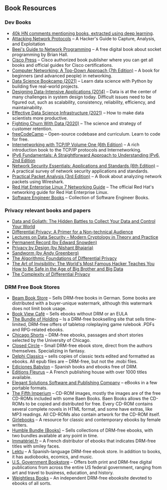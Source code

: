 ## **Book Resources**

### **Dev Books**

  * [40k HN comments mentioning books, extracted using deep learning](https://hacker-recommended-books.vercel.app/category/0/all-time/page/0/0).
  * [Attacking Network Protocols](https://nostarch.com/networkprotocols) – A Hacker's Guide to Capture, Analysis, and Exploitation
  * [Beej's Guide to Network Programming](https://beej.us/guide/bgnet/) – A free digital book about socket programming by Brian Hall.
  * [Cisco Press](https://www.ciscopress.com/) – Cisco authorized book publisher where you can get all books and official guides for Cisco certifications.
  * [Computer Networking: A Top-Down Approach (7th Edition)](https://www.amazon.com/Computer-Networking-Top-Down-Approach-7th/dp/0133594149) – A book for beginners (and advanced people) in networking.
  * [Data Science Bookcamp (2021)](https://www.manning.com/books/data-science-bookcamp) – Learn data science with Python by building five real-world projects.
  * [Designing Data-Intensive Applications (2014)](http://shop.oreilly.com/product/0636920032175.do) – Data is at the center of many challenges in system design today. Difficult issues need to be figured out, such as scalability, consistency, reliability, efficiency, and maintainability.
  * [Effective Data Science Infrastructure (2021)](https://www.manning.com/books/effective-data-science-infrastructure) – How to make data scientists more productive.
  * [Fighting Churn With Data (2020)](https://www.manning.com/books/fighting-churn-with-data) – The science and strategy of customer retention.
  * [freeCodeCamp](https://github.com/freeCodeCamp/freeCodeCamp) – Open-source codebase and curriculum. Learn to code for free.
  * [Internetworking with TCP/IP Volume One (6th Edition)](https://www.amazon.com/Internetworking-TCP-IP-One-6th/dp/013608530X) – A rich introduction book to the TCP/IP protocols and Internetworking.
  * [IPv6 Fundamentals: A Straightforward Approach to Understanding IPv6, 2nd Edition](https://www.ciscopress.com/store/ipv6-fundamentals-a-straightforward-approach-to-understanding-9780134670607)
  * [Network Security Essentials: Applications and Standards (6th Edition)](https://www.amazon.com/Network-Security-Essentials-Applications-Standards/dp/013452733X/) – A practical survey of network security applications and standards.
  * [Practical Packet Analysis (3rd Edition)](https://nostarch.com/packetanalysis3) – A Book about analyzing network packets using Wireshark.
  * [Red Hat Enterprise Linux 7 Networking Guide](https://access.redhat.com/documentation/en-us/red_hat_enterprise_linux/7/pdf/networking_guide/Red_Hat_Enterprise_Linux-7-Networking_Guide-en-US.pdf) – The official Red Hat's networking guide for Red Hat Enterprise Linux.
  * [Software Engineer Books](https://github.com/bmarvinb/software-engineer-library) – Collection of Software Engineer Books.

### **Privacy relevant books and papers**

  * [Data and Goliath: The Hidden Battles to Collect Your Data and Control Your World](https://www.amazon.com/Data-Goliath-Battles-Collect-Control/dp/039335217X?crid=1JRRTVHWTK72I&keywords=data+security&qid=1536656236&ref=sr_1_6&sprefix=data+security%2Caps%2C258&sr=8-6)
  * [Differential Privacy: A Primer for a Non-technical Audience](https://privacytools.seas.harvard.edu/files/privacytools/files/pedagogical-document-dp_new.pdf)
  * [Lectures on Data Security – Modern Cryptology in Theory and Practice](https://www.springer.com/us/book/9783540657576)
  * [Permanent Record (by Edward Snowden)](https://amzn.to/30wxxXi)
  * [Privacy by Design (by Nishant Bhajaria)](https://www.manning.com/books/privacy-by-design)
  * [Sandworm (by Andy Greenberg)](https://amzn.to/2FVByeJ)
  * [The Algorithmic Foundations of Differential Privacy](https://www.cis.upenn.edu/~aaroth/Papers/privacybook.pdf)
  * [The Art of Invisibility: The World's Most Famous Hacker Teaches You How to Be Safe in the Age of Big Brother and Big Data](https://www.amazon.com/Art-Invisibility-Worlds-Teaches-Brother/dp/0316380504?crid=1JRRTVHWTK72I&keywords=data+security&qid=1536656236&ref=sr_1_2&sprefix=data+security%2Caps%2C258&sr=8-2)
  * [The Complexity of Differential Privacy](http://privacytools.seas.harvard.edu/files/privacytools/files/complexityprivacy_1.pdf)

### **DRM Free Book Stores**

  * [Beam Book Store](http://www.beam-ebooks.de/) – Sells DRM-free books in German. Some books are distributed with a buyer-unique watermark, although this watermark does not limit book usage.
  * [Book View Café](http://bookviewcafe.com/bookstore/) – Sells ebooks without DRM or an EULA
  * [The Bundle of Holding](https://bundleofholding.com/) – Is a DRM-free bookselling site that sells time-limited, DRM-free offers of tabletop roleplaying game rulebook .PDFs and RPG-related ebooks.
  * [Chicago Shorts](http://press.uchicago.edu/ucp/books/series/CHISH.html) – DRM-free ebooks, passages and short stories selected by the University of Chicago.
  * [Closed Circle](http://www.closed-circle.net/) – Small DRM-free ebook store, direct from the authors themselves. Specializing in fantasy.
  * [Delphi Classics](http://delphiclassics.com/) – sells copies of classic texts edited and formatted as ebooks. All epub files are – DRM-free, but not the .mobi files.
  * [Ediciones Babylon](http://www.edicionesbabylon.es/) – Spanish books and ebooks free of DRM.
  * [Editions Fleurus](http://www.fleuruseditions.com/) – A French publishing house with over 1000 titles available.
  * [Elegant Solutions Software and Publishing Company](http://esspc-ebooks.com/) – eBooks in a few portable formats.
  * [The Fifth Imperium](http://ebooks.thefifthimperium.com/) – CD-ROM images, mostly the images are of the free CD-ROMs included with some Baen Books. Baen Books allows the CD-ROMs to be copied and distributed for free. Every CD-ROM contains several complete novels in HTML format, and some have extras, like MP3 readings. All CD-ROMs also contain artwork for the CD-ROM itself.
  * [Girlebooks](http://girlebooks.com/) – A resource for classic and contemporary ebooks by female writers.
  * [Humble Bundle (Books)](https://www.humblebundle.com/books/) – Sells collections of DRM-free ebooks, with two bundles available at any point in time.
  * [Immatériel.fr](http://www.immateriel.fr/) – A French distributor of ebooks that indicates DRM-free titles with smiley faces.
  * [Lektu](https://lektu.com/) – A Spanish-language DRM-free ebook store. In addition to books, it has audiobooks, ecomics, and music.
  * [U.S. Government Bookstore](http://bookstore.gpo.gov/ebooks) – Offers both print and DRM-free digital publications from across the entire US federal government, ranging from art and travel to business, education, and history.
  * [Weightless Books](http://weightlessbooks.com/) – An independent DRM-free ebooksite devoted to ebooks of all sorts.